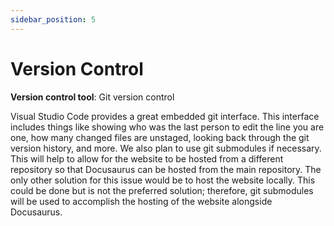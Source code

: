 ```yaml
---
sidebar_position: 5
---
```


# Version Control
**Version control tool**: Git version control

Visual Studio Code provides a great embedded git interface. This interface includes things like showing who was the last person to edit the line you are one, how many changed files are unstaged, looking back through the git version history, and more. We also plan to use git submodules if necessary. This will help to allow for the website to be hosted from a different repository so that Docusaurus can be hosted from the main repository. The only other solution for this issue would be to host the website locally. This could be done but is not the preferred solution; therefore, git submodules will be used to accomplish the hosting of the website alongside Docusaurus. 
